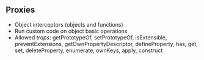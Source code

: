 ##  Proxies

* Object interceptors (objects and functions)
* Run custom code on object basic operations
* Allowed _traps_: getPrototypeOf, setPrototypeOf, isExtensible, preventExtensions, getOwnPropertyDescriptor, defineProperty, has, get, set, deleteProperty, enumerate, ownKeys, apply, construct
